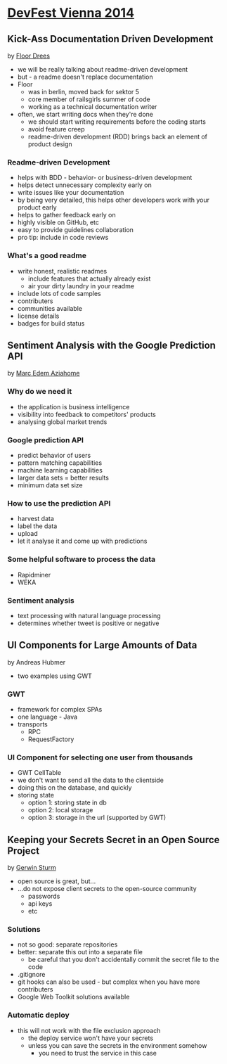 [DevFest Vienna 2014](http://www.devfest.at/)
===================

Kick-Ass Documentation Driven Development
-----------------------------------------

by [Floor Drees](https://twitter.com/floordrees)

* we will be really talking about readme-driven development
* but - a readme doesn't replace documentation
* Floor
  * was in berlin, moved back for sektor 5
  * core member of railsgirls summer of code
  * working as a technical documentation writer
* often, we start writing docs when they're done
  * we should start writing requirements before the coding starts
  * avoid feature creep
  * readme-driven development (RDD) brings back an element of product design

### Readme-driven Development

* helps with BDD - behavior- or business-driven development
* helps detect unnecessary complexity early on
* write issues like your documentation
* by being very detailed, this helps other developers work with your product early
* helps to gather feedback early on
* highly visible on GitHub, etc
* easy to provide guidelines collaboration
* pro tip: include in code reviews

### What's a good readme
* write honest, realistic readmes
  * include features that actually already exist
  * air your dirty laundry in your readme
* include lots of code samples
* contributers
* communities available
* license details
* badges for build status

Sentiment Analysis with the Google Prediction API
-------------------------------------------------

by [Marc Edem Aziahome](https://plus.google.com/+MarcEdem)

### Why do we need it

* the application is business intelligence
* visibility into feedback to competitors' products
* analysing global market trends

### Google prediction API

* predict behavior of users
* pattern matching capabilities
* machine learning capabilities
* larger data sets = better results
* minimum data set size

### How to use the prediction API

* harvest data
* label the data
* upload
* let it analyse it and come up with predictions

### Some helpful software to process the data

* Rapidminer
* WEKA

### Sentiment analysis

* text processing with natural language processing
* determines whether tweet is positive or negative

UI Components for Large Amounts of Data
---------------------------------------

by Andreas Hubmer

* two examples using GWT

### GWT

* framework for complex SPAs
* one language - Java
* transports
  * RPC
  * RequestFactory

### UI Component for selecting one user from thousands

* GWT CellTable
* we don't want to send all the data to the clientside
* doing this on the database, and quickly
* storing state
  * option 1: storing state in db
  * option 2: local storage
  * option 3: storage in the url (supported by GWT)

Keeping your Secrets Secret in an Open Source Project
-----------------------------------------------------

by [Gerwin Sturm](https://twitter.com/Scarygami)

* open source is great, but...
* ...do not expose client secrets to the open-source community
  * passwords
  * api keys
  * etc

### Solutions

* not so good: separate repositories
* better: separate this out into a separate file
  * be careful that you don't accidentally commit the secret file to the code
* .gitignore
* git hooks can also be used - but complex when you have more contributers
* Google Web Toolkit solutions available

### Automatic deploy

* this will not work with the file exclusion approach
  * the deploy service won't have your secrets
  * unless you can save the secrets in the environment somehow
    * you need to trust the service in this case
